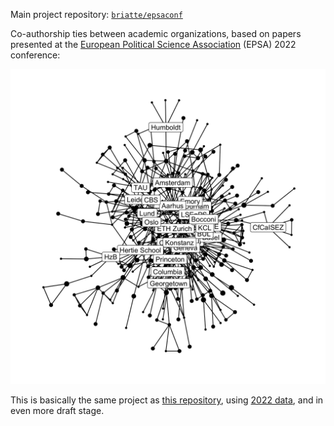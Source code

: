 Main project repository: [`briatte/epsaconf`](https://github.com/briatte/epsaconf)

Co-authorship ties between academic organizations, based on papers presented at the [European Political Science Association](https://www.epsanet.org/) (EPSA) 2022 conference:

![](example-network.png)

This is basically the same project as [this repository](https://github.com/briatte/epsa2021), using [2022 data](https://coms.events/epsa-2022/en/), and in even more draft stage.
